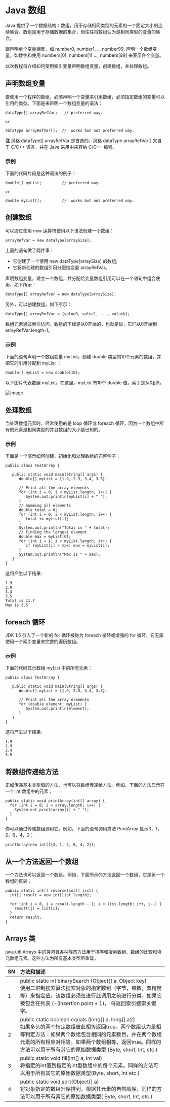 # Java 数组  

Java 提供了一个数据结构：数组，用于存储相同类型的元素的一个固定大小的连续集合。数组是用于存储数据的集合，但往往将数组认为是相同类型的变量的集合。  

跟声明单个变量相反，如 number0, number1, ... number99, 声明一个数组变量，如数字和使用 numbers[0], numbers[1] ..., numbers[99] 来表示各个变量。  

此次教程将介绍如何使用索引变量声明数组变量，创建数组，并处理数组。

## 声明数组变量

要使用一个程序的数组，必须声明一个变量来引用数组，必须指定数组的变量可以引用的类型。下面是来声明一个数组变量的语法：
  
```
dataType[] arrayRefVar;   // preferred way.

or

dataType arrayRefVar[];  //  works but not preferred way.
```

**注** 风格 dataType[] arrayRefVar 是首选的。风格 dataType arrayRefVar[] 来自于 C/C++ 语言，并在 Java 采用中来容纳 C/C++ 编程。

### 示例

下面的代码片段是这种语法的例子：  

```
double[] myList;         // preferred way.

or

double myList[];         //  works but not preferred way.
```

## 创建数组

可以通过使用 new 运算符使用以下语法创建一个数组：  

```
arrayRefVar = new dataType[arraySize];
```

上面的语句做了两件事：  
* 它创建了一个使用 new dataType[arraySize] 的数组;
* 它将新创建的数组引用分配给变量 arrayRefVar。  

声明数组变量，建立一个数组，并分配给变量数组引用可以在一个语句中组合使用，如下所示：
  
```
dataType[] arrayRefVar = new dataType[arraySize];
```

另外，可以创建数组，如下所示：  

```
dataType[] arrayRefVar = {value0, value1, ..., valuek};
```

数组元素通过索引访问。数组的下标是从0开始的，也就是说，它们从0开始到 arrayRefVar.length-1。

### 示例

下面的语句声明一个数组变量 myList，创建 double 类型的10个元素的数组，并把它的引用分配到 myList ：
  
```
double[] myList = new double[10];
```

以下图片代表数组 myList。在这里，myList 有10个 double 值，索引是从0到9。  

![image](images/java_array.jpg) 
 
## 处理数组

当处理数组元素时，经常使用的是 loop 循环或 foreach 循环，因为一个数组中所有的元素是相同类型的并且数组的大小是已知的。 

### 示例

下面是一个演示如何创建，初始化和处理数组的完整例子：
  
```
public class TestArray {

   public static void main(String[] args) {
      double[] myList = {1.9, 2.9, 3.4, 3.5};

      // Print all the array elements
      for (int i = 0; i < myList.length; i++) {
         System.out.println(myList[i] + " ");
      }
      // Summing all elements
      double total = 0;
      for (int i = 0; i < myList.length; i++) {
         total += myList[i];
      }
      System.out.println("Total is " + total);
      // Finding the largest element
      double max = myList[0];
      for (int i = 1; i < myList.length; i++) {
         if (myList[i] > max) max = myList[i];
      }
      System.out.println("Max is " + max);
   }
}
```

这将产生以下结果:  

```
1.9
2.9
3.4
3.5
Total is 11.7
Max is 3.5
```

## foreach 循环

JDK 1.5 引入了一个新的 for 循环被称为 foreach 循环或增强的 for 循环，它无需使用一个索引变量来完整的遍历数组。

### 示例

下面的代码显示数组 myList 中的所有元素：  

```
public class TestArray {

   public static void main(String[] args) {
      double[] myList = {1.9, 2.9, 3.4, 3.5};

      // Print all the array elements
      for (double element: myList) {
         System.out.println(element);
      }
   }
}
```

这将产生以下结果:

```
1.9
2.9
3.4
3.5
```

## 将数组传递给方法

正如传递基本类型值的方法，也可以将数组传递给方法。例如，下面的方法显示在一个 int 数组中的元素：  

```
public static void printArray(int[] array) {
  for (int i = 0; i < array.length; i++) {
    System.out.print(array[i] + " ");
  }
}
```

你可以通过传递数组调用它。例如，下面的语句调用方法 PrintArray 显示3，1，2，6，4，2：  

```
printArray(new int[]{3, 1, 2, 6, 4, 2});
```

## 从一个方法返回一个数组

一个方法也可以返回一个数组。例如，下面所示的方法返回一个数组，它是另一个数组的反转：

```
public static int[] reverse(int[] list) {
  int[] result = new int[list.length];

  for (int i = 0, j = result.length - 1; i < list.length; i++, j--) {
    result[j] = list[i];
  }
  return result;
}
```

## Arrays 类

java.util.Arrays 中的类包含各种静态方法用于排序和搜索数组、数组的比较和填充数组元素。这些方法为所有基本类型所重载。

|SN|	方法和描述|
|:----|:-----|
|1|	public static int binarySearch (Object[] a, Object key)<br>使用二进制搜索算法搜索对象的指定数组（字节，整数，双精度等）来指定值。该数组必须在进行此调用之前进行分类。如果它被包含在列表 (-(insertion point + 1)， 将返回索引搜索关键字。|
|2|	public static boolean equals (long[] a, long[] a2)<br>如果多头的两个指定数组彼此相等返回true。两个数组认为是相等判定方法：如果两个数组包含相同的元素数目，并在两个数组元素的所有相应对相等。如果两个数组相等，返回true。同样的方法可以用于所有其它的原始数据类型 (Byte, short, Int, etc.)|
|3|	public static void fill(int[] a, int val)<br>将指定的int值到指定的int型数组中的每个元素。同样的方法可以用于所有其它的原始数据类型(Byte, short, Int etc.)|
|4|	public static void sort(Object[] a)<br>将对象指定的数组升序排列，根据其元素的自然顺序。同样的方法可以用于所有其它的原始数据类型( Byte, short, Int, etc.)|
